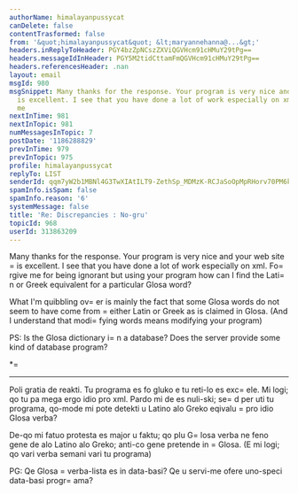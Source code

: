 ```yaml
---
authorName: himalayanpussycat
canDelete: false
contentTrasformed: false
from: '&quot;himalayanpussycat&quot; &lt;maryannehanna@...&gt;'
headers.inReplyToHeader: PGY4bzZpNCszZXViQGVHcm91cHMuY29tPg==
headers.messageIdInHeader: PGY5M2tidCttamFmQGVHcm91cHMuY29tPg==
headers.referencesHeader: .nan
layout: email
msgId: 980
msgSnippet: Many thanks for the response. Your program is very nice and your web site
  is excellent. I see that you have done a lot of work especially on xml. Forgive
  me
nextInTime: 981
nextInTopic: 981
numMessagesInTopic: 7
postDate: '1186288829'
prevInTime: 979
prevInTopic: 975
profile: himalayanpussycat
replyTo: LIST
senderId: qqm7yW2b1MBNl4G3TwXIAtILT9-ZethSp_MDMzK-RCJaSoOpMpRHorv70PM6kAAZ9t7x6yXSvjzSH2ccblDoY0ebRTk4r_NyvEwN53c0Ao_TX87sh2I
spamInfo.isSpam: false
spamInfo.reason: '6'
systemMessage: false
title: 'Re: Discrepancies : No-gru'
topicId: 968
userId: 313863209
---
```


Many thanks for the response. Your program is very nice and your web 
site =
is excellent. I see that you have done a lot of work especially 
on xml. Fo=
rgive me for being ignorant but using your program how can 
I find the Lati=
n or Greek equivalent for a particular Glosa word? 
 
What I'm quibbling ov=
er is mainly the fact that some Glosa words do 
not seem to have come from =
either Latin or Greek as is claimed in 
Glosa.  (And I understand that modi=
fying words means modifying your 
program) 
 
PS: Is the Glosa dictionary i=
n a database? Does the server provide 
some kind of database program? 
 
 *=
**** 
 
Poli gratia de reakti. Tu programa es fo gluko e tu reti-lo es 
exc=
ele. Mi logi; qo tu pa mega ergo idio pro xml. Pardo mi de es 
nuli-ski; se=
d per uti tu programa, qo-mode mi pote detekti u Latino 
alo Greko eqivalu =
pro idio Glosa verba? 
 
De-qo mi fatuo protesta es major u faktu; qo plu G=
losa verba ne feno 
gene de alo Latino alo Greko; anti-co gene pretende in =
Glosa. (E mi 
logi; qo vari verba semani vari tu programa) 
 
PG: Qe Glosa =
verba-lista es in data-basi? Qe u servi-me ofere 
uno-speci data-basi progr=
ama? 
 


